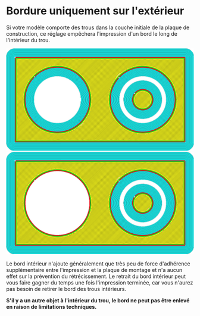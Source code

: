 Bordure uniquement sur l'extérieur
===

Si votre modèle comporte des trous dans la couche initiale de la plaque de construction, ce réglage empêchera l'impression d'un bord le long de l'intérieur du trou.

![Bord imprimé partout](../../../articles/images/brim_outside_only_original.png)
![Bord seulement à l'extérieur](../../../articles/images/brim_outside_only_enabled.png)

Le bord intérieur n'ajoute généralement que très peu de force d'adhérence supplémentaire entre l'impression et la plaque de montage et n'a aucun effet sur la prévention du rétrécissement. Le retrait du bord intérieur peut vous faire gagner du temps une fois l'impression terminée, car vous n'aurez pas besoin de retirer le bord des trous intérieurs.

**S'il y a un autre objet à l'intérieur du trou, le bord ne peut pas être enlevé en raison de limitations techniques.**

